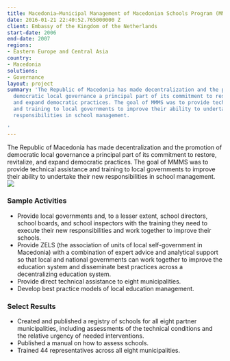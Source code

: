 ```yaml
---
title: Macedonia—Municipal Management of Macedonian Schools Program (MMMS)
date: 2016-01-21 22:40:52.765000000 Z
client: Embassy of the Kingdom of the Netherlands
start-date: 2006
end-date: 2007
regions:
- Eastern Europe and Central Asia
country:
- Macedonia
solutions:
- Governance
layout: project
summary: 'The Republic of Macedonia has made decentralization and the promotion of
  democratic local governance a principal part of its commitment to restore, revitalize,
  and expand democratic practices. The goal of MMMS was to provide technical assistance
  and training to local governments to improve their ability to undertake their new
  responsibilities in school management.

'
---
```


The Republic of Macedonia has made decentralization and the promotion of democratic local governance a principal part of its commitment to restore, revitalize, and expand democratic practices. The goal of MMMS was to provide technical assistance and training to local governments to improve their ability to undertake their new responsibilities in school management. ![][1]

###  Sample Activities

* Provide local governments and, to a lesser extent, school directors, school boards, and school inspectors with the training they need to execute their new responsibilities and work together to improve their schools.
* Provide ZELS (the association of units of local self-government in Macedonia) with a combination of expert advice and analytical support so that local and national governments can work together to improve the education system and disseminate best practices across a decentralizing education system.
* Provide direct technical assistance to eight municipalities.
* Develop best practice models of local education management.

###  Select Results

* Created and published a registry of schools for all eight partner municipalities, including assessments of the technical conditions and the relative urgency of needed interventions.
* Published a manual on how to assess schools.
* Trained 44 representatives across all eight municipalities.

[1]: /assets/images/projects/MacedoniaMMS.jpg
